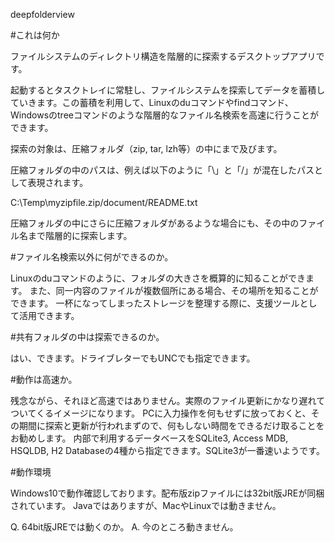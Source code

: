 deepfolderview

#これは何か

ファイルシステムのディレクトリ構造を階層的に探索するデスクトップアプリです。

起動するとタスクトレイに常駐し、ファイルシステムを探索してデータを蓄積していきます。この蓄積を利用して、Linuxのduコマンドやfindコマンド、Windowsのtreeコマンドのような階層的なファイル名検索を高速に行うことができます。

探索の対象は、圧縮フォルダ（zip, tar, lzh等）の中にまで及びます。

圧縮フォルダの中のパスは、例えば以下のように「\」と「/」が混在したパスとして表現されます。

C:\Temp\myzipfile.zip/document/README.txt

圧縮フォルダの中にさらに圧縮フォルダがあるような場合にも、その中のファイル名まで階層的に探索します。

#ファイル名検索以外に何ができるのか。

Linuxのduコマンドのように、フォルダの大きさを概算的に知ることができます。
また、同一内容のファイルが複数個所にある場合、その場所を知ることができます。
一杯になってしまったストレージを整理する際に、支援ツールとして活用できます。

#共有フォルダの中は探索できるのか。

はい、できます。ドライブレターでもUNCでも指定できます。

#動作は高速か。

残念ながら、それほど高速ではありません。実際のファイル更新にかなり遅れてついてくるイメージになります。
PCに入力操作を何もせずに放っておくと、その期間に探索と更新が行われまずので、何もしない時間をできるだけ取ることをお勧めします。
内部で利用するデータベースをSQLite3, Access MDB, HSQLDB, H2 Databaseの4種から指定できます。SQLite3が一番速いようです。

#動作環境

Windows10で動作確認しております。配布版zipファイルには32bit版JREが同梱されています。
Javaではありますが、MacやLinuxでは動きません。

Q. 64bit版JREでは動くのか。
A. 今のところ動きません。

